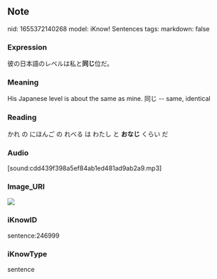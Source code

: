 ## Note
nid: 1655372140268
model: iKnow! Sentences
tags: 
markdown: false

### Expression
彼の日本語のレベルは私と<b>同じ</b>位だ。

### Meaning
His Japanese level is about the same as mine.
同じ -- same, identical

### Reading
かれ の にほんご の れべる は わたし と <b>おなじ</b> くらい だ

### Audio
[sound:cdd439f398a5ef84ab1ed481ad9ab2a9.mp3]

### Image_URI
<img src="ad88976ece201c51f2f6d65de9592d76.jpg">

### iKnowID
sentence:246999

### iKnowType
sentence
